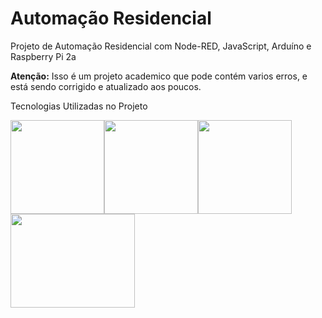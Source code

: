 # Automação Residencial
Projeto de Automação Residencial com Node-RED, JavaScript, Arduíno e Raspberry Pi 2a
<p><b>Atenção:</b> Isso é um projeto academico que pode contém varios erros, e está sendo corrigido e atualizado aos poucos.</p>
<p>Tecnologias Utilizadas no Projeto</p>
<p><img src="https://logodownload.org/wp-content/uploads/2017/11/telegram-logo.png" alt="" width="150" height="150" /><img src="https://ww1.prweb.com/prfiles/2017/08/07/14579081/node-red.png" alt="" width="150" height="150" /><img src="https://miro.medium.com/max/300/1*aoImpBpbh98TafNt3iT91w.png" alt="" width="150" height="150" /><img src="https://cdn.freebiesupply.com/logos/thumbs/2x/arduino-logo.png" alt="" width="199" height="150" /></p>
